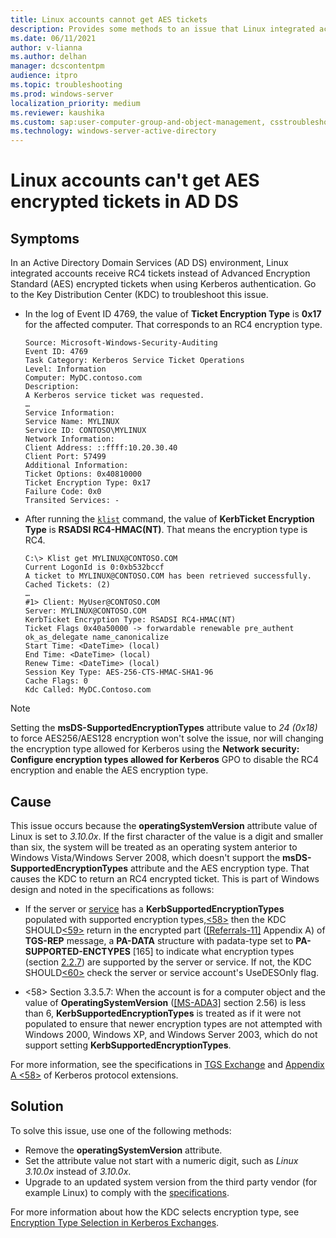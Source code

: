 ```yaml
---
title: Linux accounts cannot get AES tickets
description: Provides some methods to an issue that Linux integrated accounts can't get AES encrypted tickets in AD DS, but get RC4 tickets instead.
ms.date: 06/11/2021
author: v-lianna
ms.author: delhan
manager: dcscontentpm
audience: itpro
ms.topic: troubleshooting
ms.prod: windows-server
localization_priority: medium
ms.reviewer: kaushika
ms.custom: sap:user-computer-group-and-object-management, csstroubleshoot
ms.technology: windows-server-active-directory
---
```

# Linux accounts can't get AES encrypted tickets in AD DS

## Symptoms

In an Active Directory Domain Services (AD DS) environment, Linux integrated accounts receive RC4 tickets instead of Advanced Encryption Standard (AES) encrypted tickets when using Kerberos authentication. Go to the Key Distribution Center (KDC) to troubleshoot this issue.

- In the log of Event ID 4769, the value of **Ticket Encryption Type** is **0x17** for the affected computer. That corresponds to an RC4 encryption type.

    ```output
    Source: Microsoft-Windows-Security-Auditing 
    Event ID: 4769 
    Task Category: Kerberos Service Ticket Operations 
    Level: Information 
    Computer: MyDC.contoso.com 
    Description: 
    A Kerberos service ticket was requested. 
    … 
    Service Information: 
    Service Name: MYLINUX 
    Service ID: CONTOSO\MYLINUX 
    Network Information: 
    Client Address: ::ffff:10.20.30.40 
    Client Port: 57499 
    Additional Information: 
    Ticket Options: 0x40810000 
    Ticket Encryption Type: 0x17 
    Failure Code: 0x0 
    Transited Services: -
    ```

- After running the [`klist`](/windows-server/administration/windows-commands/klist) command, the value of **KerbTicket Encryption Type** is **RSADSI RC4-HMAC(NT)**. That means the encryption type is RC4.

    ```output
    C:\> Klist get MYLINUX@CONTOSO.COM  
    Current LogonId is 0:0xb532bccf  
    A ticket to MYLINUX@CONTOSO.COM has been retrieved successfully.  
    Cached Tickets: (2)  
    …  
    #1> Client: MyUser@CONTOSO.COM  
    Server: MYLINUX@CONTOSO.COM  
    KerbTicket Encryption Type: RSADSI RC4-HMAC(NT)  
    Ticket Flags 0x40a50000 -> forwardable renewable pre_authent ok_as_delegate name_canonicalize  
    Start Time: <DateTime> (local)  
    End Time: <DateTime> (local)  
    Renew Time: <DateTime> (local)  
    Session Key Type: AES-256-CTS-HMAC-SHA1-96  
    Cache Flags: 0  
    Kdc Called: MyDC.Contoso.com  
    ```

> [!NOTE]
> Setting the **msDS-SupportedEncryptionTypes** attribute value to *24 (0x18)* to force AES256/AES128 encryption won't solve the issue, nor will changing the encryption type allowed for Kerberos using the **Network security: Configure encryption types allowed for Kerberos** GPO to disable the RC4 encryption and enable the AES encryption type.

## Cause

This issue occurs because the **operatingSystemVersion** attribute value of Linux is set to *3.10.0x*. If the first character of the value is a digit and smaller than six, the system will be treated as an operating system anterior to Windows Vista/Windows Server 2008, which doesn't support the **msDS-SupportedEncryptionTypes** attribute and the AES encryption type. That causes the KDC to return an RC4 encrypted ticket. This is part of Windows design and noted in the specifications as follows:<a id="1"></a>

- If the server or [service](/openspecs/windows_protocols/ms-kile/e720dd17-0703-4ce4-ab66-7ccf2d72c579#gt_2dc07ca2-2b40-437e-a5ec-ed28ebfb116a) has a **KerbSupportedEncryptionTypes** populated with supported encryption types,[<58>](/openspecs/windows_protocols/ms-kile/1163bb03-7035-433e-b5a4-802247262d18#Appendix_A_58) then the KDC SHOULD[<59>](/openspecs/windows_protocols/ms-kile/1163bb03-7035-433e-b5a4-802247262d18#Appendix_A_59) return in the encrypted part ([[Referrals-11]](https://tools.ietf.org/internet-drafts/draft-ietf-krb-wg-kerberos-referrals-11) Appendix A) of **TGS-REP** message, a **PA-DATA** structure with padata-type set to **PA-SUPPORTED-ENCTYPES** [165] to indicate what encryption types (section [2.2.7](/openspecs/windows_protocols/ms-kile/6cfc7b50-11ed-4b4d-846d-6f08f0812919)) are supported by the server or service. If not, the KDC SHOULD[<60>](/openspecs/windows_protocols/ms-kile/1163bb03-7035-433e-b5a4-802247262d18#Appendix_A_60) check the server or service account's UseDESOnly flag.

- <58> Section 3.3.5.7: When the account is for a computer object and the value of **OperatingSystemVersion** ([[MS-ADA3]](/openspecs/windows_protocols/ms-ada3/4517e835-3ee6-44d4-bb95-a94b6966bfb0) section 2.56) is less than 6, **KerbSupportedEncryptionTypes** is treated as if it were not populated to ensure that newer encryption types are not attempted with Windows 2000, Windows XP, and Windows Server 2003, which do not support setting **KerbSupportedEncryptionTypes**.

For more information, see the specifications in [TGS Exchange](/openspecs/windows_protocols/ms-kile/2e5dcf34-4b51-44a0-b45a-277ed616ca39#:~:text=if%20the%20server%20or%20service,usedesonly%20flag) and [Appendix A <58>](/openspecs/windows_protocols/ms-kile/1163bb03-7035-433e-b5a4-802247262d18#Appendix_A_58) of Kerberos protocol extensions.

## Solution

To solve this issue, use one of the following methods:

- Remove the **operatingSystemVersion** attribute.
- Set the attribute value not start with a numeric digit, such as *Linux 3.10.0x* instead of *3.10.0x*.
- Upgrade to an updated system version from the third party vendor (for example Linux) to comply with the [specifications](#1).

For more information about how the KDC selects encryption type, see [Encryption Type Selection in Kerberos Exchanges](/archive/blogs/openspecification/encryption-type-selection-in-kerberos-exchanges).
